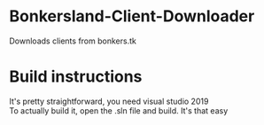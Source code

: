 # Bonkersland-Client-Downloader
Downloads clients from bonkers.tk

# Build instructions
It's pretty straightforward, you need visual studio 2019<br>
To actually build it, open the .sln file and build. It's that easy
